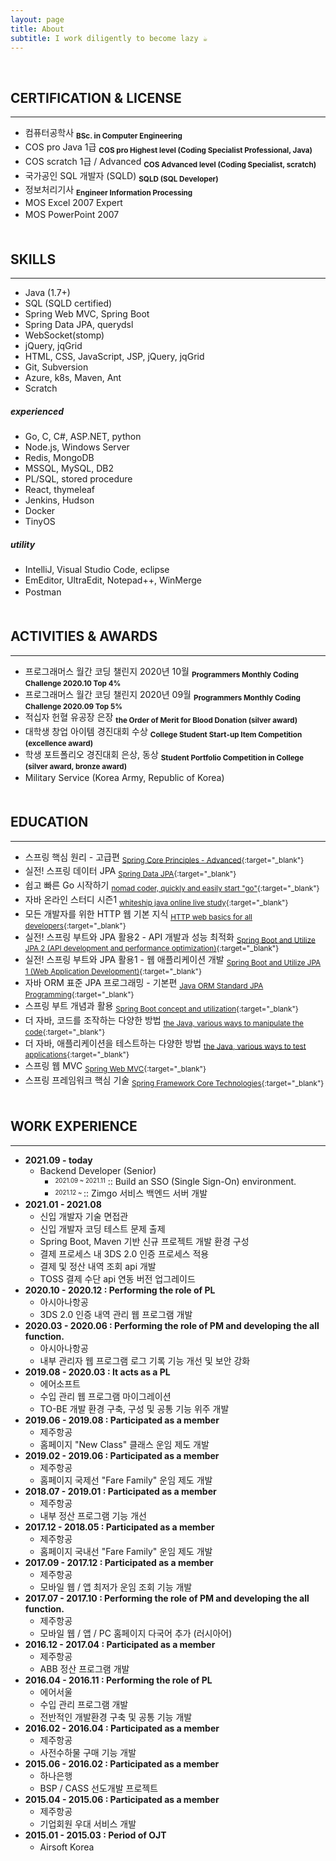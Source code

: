 ```yaml
---
layout: page
title: About
subtitle: I work diligently to become lazy ☕
---
```


<!-- <span style="float: right; "><a href="{{ '/assets/resume.pdf' | prepend: site.baseurl }}"><strong>> Download as PDF</strong></a> </span> -->
<br>
  
  
  
## **CERTIFICATION & LICENSE**
---

* 컴퓨터공학사 **<sub>BSc. in Computer Engineering</sub>**
* COS pro Java 1급 **<sub>COS pro Highest level (Coding Specialist Professional, Java)</sub>**
* COS scratch 1급 / Advanced **<sub>COS Advanced level (Coding Specialist, scratch)</sub>**
* 국가공인 SQL 개발자 (SQLD) **<sub>SQLD (SQL Developer)</sub>**
* 정보처리기사 **<sub>Engineer Information Processing</sub>**
* MOS Excel 2007 Expert
* MOS PowerPoint 2007
　  
　  
  
## **SKILLS**
---

* Java (1.7+)
* SQL (SQLD certified)
* Spring Web MVC, Spring Boot
* Spring Data JPA, querydsl
* WebSocket(stomp)
* jQuery, jqGrid
* HTML, CSS, JavaScript, JSP, jQuery, jqGrid
* Git, Subversion
* Azure, k8s, Maven, Ant
* Scratch
  
##### ***experienced***
* Go, C, C#, ASP.NET, python
* Node.js, Windows Server
* Redis, MongoDB
* MSSQL, MySQL, DB2
* PL/SQL, stored procedure
* React, thymeleaf
* Jenkins, Hudson
* Docker
* TinyOS
  
##### ***utility***
* IntelliJ, Visual Studio Code, eclipse
* EmEditor, UltraEdit, Notepad++, WinMerge
* Postman
　  
　  
  
## **ACTIVITIES & AWARDS**
---

* 프로그래머스 월간 코딩 챌린지 2020년 10월 **<sub>Programmers Monthly Coding Challenge 2020.10 Top 4%</sub>**
* 프로그래머스 월간 코딩 챌린지 2020년 09월 **<sub>Programmers Monthly Coding Challenge 2020.09 Top 5%</sub>**
* 적십자 헌혈 유공장 은장 **<sub>the Order of Merit for Blood Donation (silver award)</sub>**
* 대학생 창업 아이템 경진대회 수상 **<sub>College Student Start-up Item Competition (excellence award)</sub>**
* 학생 포트폴리오 경진대회 은상, 동상 **<sub>Student Portfolio Competition in College (silver award, bronze award)</sub>**
* Military Service (Korea Army, Republic of Korea)
　  
　  
  
## **EDUCATION**
---


* 스프링 핵심 원리 - 고급편 <sub>[<u>Spring Core Principles - Advanced</u>](https://github.com/nimkoes/Spring_Advanced_Study/blob/master/README.md){:target="_blank"}</sub>
* 실전! 스프링 데이터 JPA <sub>[<u>Spring Data JPA</u>](https://www.inflearn.com/course/%EC%8A%A4%ED%94%84%EB%A7%81-%EB%8D%B0%EC%9D%B4%ED%84%B0-JPA-%EC%8B%A4%EC%A0%84#){:target="_blank"}</sub>
* 쉽고 빠른 Go 시작하기 <sub>[<u>nomad coder, quickly and easily start "go"</u>](https://nimkoes.github.io/study/2021/05/14/Go-Language-Study.html){:target="_blank"}</sub>
* 자바 온라인 스터디 시즌1 <sub>[<u>whiteship java online live study</u>](https://nimkoes.github.io/study/2021/02/28/Java-Online-Live-Study-Season-1.html){:target="_blank"}</sub>
* 모든 개발자를 위한 HTTP 웹 기본 지식 <sub>[<u>HTTP web basics for all developers</u>](https://www.inflearn.com/course/http-%EC%9B%B9-%EB%84%A4%ED%8A%B8%EC%9B%8C%ED%81%AC#description){:target="_blank"}</sub>
* 실전! 스프링 부트와 JPA 활용2 - API 개발과 성능 최적화 <sub>[<u>Spring Boot and Utilize JPA 2 (API development and performance optimization)</u>](https://www.inflearn.com/course/%EC%8A%A4%ED%94%84%EB%A7%81%EB%B6%80%ED%8A%B8-JPA-API%EA%B0%9C%EB%B0%9C-%EC%84%B1%EB%8A%A5%EC%B5%9C%EC%A0%81%ED%99%94#description){:target="_blank"}</sub>
* 실전! 스프링 부트와 JPA 활용1 - 웹 애플리케이션 개발 <sub>[<u>Spring Boot and Utilize JPA 1 (Web Application Development)</u>](https://www.inflearn.com/course/%EC%8A%A4%ED%94%84%EB%A7%81%EB%B6%80%ED%8A%B8-JPA-%ED%99%9C%EC%9A%A9-1#description){:target="_blank"}</sub>
* 자바 ORM 표준 JPA 프로그래밍 - 기본편 <sub>[<u>Java ORM Standard JPA Programming</u>](https://www.inflearn.com/course/ORM-JPA-Basic#description){:target="_blank"}</sub>
* 스프링 부트 개념과 활용 <sub>[<u>Spring Boot concept and utilization</u>](https://www.inflearn.com/course/%EC%8A%A4%ED%94%84%EB%A7%81%EB%B6%80%ED%8A%B8#description){:target="_blank"}</sub>
* 더 자바, 코드를 조작하는 다양한 방법 <sub>[<u>the Java, various ways to manipulate the code</u>](https://www.inflearn.com/course/the-java-code-manipulation#description){:target="_blank"}</sub>
* 더 자바, 애플리케이션을 테스트하는 다양한 방법 <sub>[<u>the Java, various ways to test applications</u>](https://www.inflearn.com/course/the-java-application-test#description){:target="_blank"}</sub>
* 스프링 웹 MVC <sub>[<u>Spring Web MVC</u>](https://www.inflearn.com/course/%EC%9B%B9-mvc#description){:target="_blank"}</sub>
* 스프링 프레임워크 핵심 기술 <sub>[<u>Spring Framework Core Technologies</u>](https://www.inflearn.com/course/spring-framework_core#description){:target="_blank"}</sub>
　  
　  
  
## **WORK EXPERIENCE**
---

* **2021.09 - today**
  * Backend Developer (Senior)
    * <sup><sub>2021.09 ~ 2021.11</sub></sup> :: Build an SSO (Single Sign-On) environment.
    * <sup><sub>2021.12 ~ </sub></sup> :: Zimgo 서비스 백엔드 서버 개발
* **2021.01 - 2021.08**
  * 신입 개발자 기술 면접관
  * 신입 개발자 코딩 테스트 문제 출제
  * Spring Boot, Maven 기반 신규 프로젝트 개발 환경 구성
  * 결제 프로세스 내 3DS 2.0 인증 프로세스 적용
  * 결제 및 정산 내역 조회 api 개발
  * TOSS 결제 수단 api 연동 버전 업그레이드
* **2020.10 - 2020.12 : Performing the role of PL**
  * 아시아나항공
  * 3DS 2.0 인증 내역 관리 웹 프로그램 개발
* **2020.03 - 2020.06 : Performing the role of PM and developing the all function.**
  * 아시아나항공
  * 내부 관리자 웹 프로그램 로그 기록 기능 개선 및 보안 강화
* **2019.08 - 2020.03 : It acts as a PL**
  * 에어소프트
  * 수입 관리 웹 프로그램 마이그레이션
  * TO-BE 개발 환경 구축, 구성 및 공통 기능 위주 개발
* **2019.06 - 2019.08 : Participated as a member**
  * 제주항공
  * 홈페이지 "New Class" 클래스 운임 제도 개발
* **2019.02 - 2019.06 : Participated as a member**
  * 제주항공
  * 홈페이지 국제선 "Fare Family" 운임 제도 개발
* **2018.07 - 2019.01 : Participated as a member**
  * 제주항공
  * 내부 정산 프로그램 기능 개선
* **2017.12 - 2018.05 : Participated as a member**
  * 제주항공
  * 홈페이지 국내선 "Fare Family" 운임 제도 개발
* **2017.09 - 2017.12 : Participated as a member**
  * 제주항공
  * 모바일 웹 / 앱 최저가 운임 조회 기능 개발
* **2017.07 - 2017.10 : Performing the role of PM and developing the all function.**
  * 제주항공
  * 모바일 웹 / 앱 / PC 홈페이지 다국어 추가 (러시아어)
* **2016.12 - 2017.04 : Participated as a member**
  * 제주항공
  * ABB 정산 프로그램 개발
* **2016.04 - 2016.11 : Performing the role of PL**
  * 에어서울
  * 수입 관리 프로그램 개발
  * 전반적인 개발환경 구축 및 공통 기능 개발
* **2016.02 - 2016.04 : Participated as a member**
  * 제주항공
  * 사전수하물 구매 기능 개발
* **2015.06 - 2016.02 : Participated as a member**
  * 하나은행
  * BSP / CASS 선도개발 프로젝트
* **2015.04 - 2015.06 : Participated as a member**
  * 제주항공
  * 기업회원 우대 서비스 개발
* **2015.01 - 2015.03 : Period of OJT**
  * Airsoft Korea
　  
　  
　  


